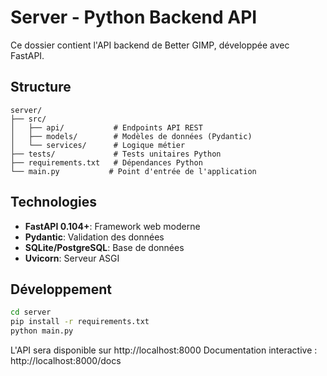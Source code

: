 # Server - Python Backend API

Ce dossier contient l'API backend de Better GIMP, développée avec FastAPI.

## Structure

```
server/
├── src/
│   ├── api/           # Endpoints API REST
│   ├── models/        # Modèles de données (Pydantic)
│   └── services/      # Logique métier
├── tests/             # Tests unitaires Python
├── requirements.txt   # Dépendances Python
└── main.py           # Point d'entrée de l'application
```

## Technologies

- **FastAPI 0.104+**: Framework web moderne
- **Pydantic**: Validation des données
- **SQLite/PostgreSQL**: Base de données
- **Uvicorn**: Serveur ASGI

## Développement

```bash
cd server
pip install -r requirements.txt
python main.py
```

L'API sera disponible sur http://localhost:8000
Documentation interactive : http://localhost:8000/docs
